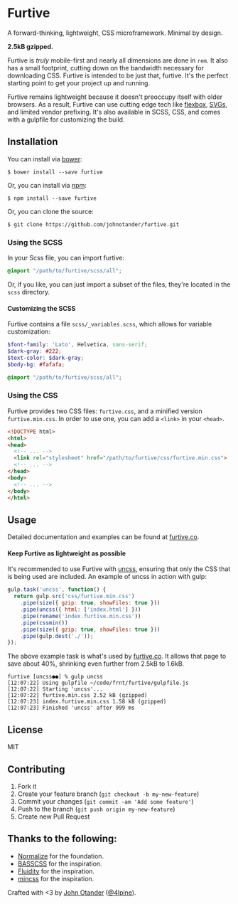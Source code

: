 # Furtive

A forward-thinking, lightweight, CSS microframework. Minimal by design.

__2.5kB gzipped.__

Furtive is _truly_ mobile-first and nearly all dimensions are done in `rem`.
It also has a small footprint, cutting down on the bandwidth necessary 
for downloading CSS. Furtive is intended to be just that, furtive. It's 
the perfect starting point to get your project up and running.

Furtive remains lightweight because it doesn't preoccupy itself with older browsers.
As a result, Furtive can use cutting edge tech like [flexbox](http://caniuse.com/#search=flex),
[SVGs](http://caniuse.com/#search=svg), and limited vendor prefixing. It's also available
in SCSS, CSS, and comes with a gulpfile for customizing the build.

## Installation

You can install via [bower](http://bower.io):

```
$ bower install --save furtive
```

Or, you can install via [npm](http://npmjs.org):

```
$ npm install --save furtive
```
Or, you can clone the source:

```
$ git clone https://github.com/johnotander/furtive.git
```

### Using the SCSS

In your Scss file, you can import furtive:

```scss
@import "/path/to/furtive/scss/all";
```

Or, if you like, you can just import a subset of the files, they're located in the
`scss` directory.

#### Customizing the SCSS

Furtive contains a file `scss/_variables.scss`, which allows for variable customization:

```scss
$font-family: 'Lato', Helvetica, sans-serif;
$dark-gray: #222;
$text-color: $dark-gray;
$body-bg: #fafafa;

@import "/path/to/furtive/scss/all";
```

### Using the CSS

Furtive provides two CSS files: `furtive.css`, and a minified version `furtive.min.css`. In
order to use one, you can add a `<link>` in your `<head>`.

```html
<!DOCTYPE html>
<html>
<head>
  <!-- ... -->
  <link rel="stylesheet" href="/path/to/furtive/css/furtive.min.css">
  <!-- ... -->
</head>
<body>
  <!-- ... -->
</body>
</html>
```

## Usage

Detailed documentation and examples can be found at [furtive.co](http://furtive.co).

#### Keep Furtive as lightweight as possible

It's recommended to use Furtive with [uncss](https://github.com/giakki/uncss), ensuring that
only the CSS that is being used are included. An example of uncss in action with gulp:

```javascript
gulp.task('uncss', function() {
  return gulp.src('css/furtive.min.css')
    .pipe(size({ gzip: true, showFiles: true }))
    .pipe(uncss({ html: ['index.html'] }))
    .pipe(rename('index.furtive.min.css'))
    .pipe(cssmin())
    .pipe(size({ gzip: true, showFiles: true }))
    .pipe(gulp.dest('./'));
});
```

The above example task is what's used by [furtive.co](http://furtive.co). It allows that page
to save about 40%, shrinking even further from 2.5kB to 1.6kB.

```
furtive [uncss●●] % gulp uncss
[12:07:22] Using gulpfile ~/code/frnt/furtive/gulpfile.js
[12:07:22] Starting 'uncss'...
[12:07:22] furtive.min.css 2.52 kB (gzipped)
[12:07:23] index.furtive.min.css 1.58 kB (gzipped)
[12:07:23] Finished 'uncss' after 999 ms
```

## License

MIT

## Contributing

1. Fork it
2. Create your feature branch (`git checkout -b my-new-feature`)
3. Commit your changes (`git commit -am 'Add some feature'`)
4. Push to the branch (`git push origin my-new-feature`)
5. Create new Pull Request

## Thanks to the following:

* [Normalize](http://necolas.github.io/normalize.css) for the foundation.
* [BASSCSS](http://basscss.com) for the inspiration.
* [Fluidity](http://fluidity.sexy) for the inspiration.
* [mincss](http://mincss.com/) for the inspiration.

Crafted with <3 by [John Otander](http://johnotander.com) ([@4lpine](https://twitter.com/4lpine)).
